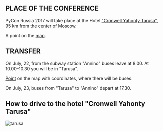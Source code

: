 ## PLACE OF THE CONFERENCE

PyCon Russia 2017 will take place at the Hotel ["Cronwell Yahonty Tarusa"](http://tarusa-kurort.ru), 95 km from the center of Moscow.

A point on the [map](https://www.google.com/maps/place/Cronwell+Park+%D0%AF%D1%85%D0%BE%D0%BD%D1%82%D1%8B+%D0%A2%D0%B0%D1%80%D1%83%D1%81%D0%B0/@54.9399216,36.8585941,12.42z/data=!4m5!3m4!1s0x0:0xf82fb5b80c1e5e5e!8m2!3d54.9343912!4d36.8358707?hl=ru-RU).

## TRANSFER

On July, 22, from the subway station "Annino" buses leave at 8.00. At 10.00–10.30 you will be in "Tarusa".

[Point](https://www.google.ru/maps/place/55%C2%B035'14.4%22N+37%C2%B035'51.1%22E/@55.5857505,37.5984397,16z/data=!4m5!3m4!1s0x0:0x0!8m2!3d55.587341!4d37.597532) on the map with coordinates, where there will be buses.

On July, 23, buses from "Tarusa" to "Annino" depart at 17.30.

## How to drive to the hotel "Cronwell Yahonty Tarusa"

![tarusa](https://img-fotki.yandex.ru/get/168237/356682190.0/0_1597fd_cd89f39d_orig) 

